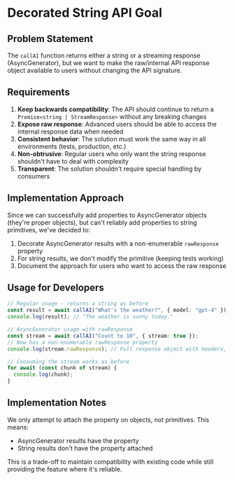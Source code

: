 # Decorated String API Goal

## Problem Statement

The `callAI` function returns either a string or a streaming response (AsyncGenerator), but we want to make the raw/internal API response object available to users without changing the API signature.

## Requirements

1. **Keep backwards compatibility**: The API should continue to return a `Promise<string | StreamResponse>` without any breaking changes
2. **Expose raw response**: Advanced users should be able to access the internal response data when needed
3. **Consistent behavior**: The solution must work the same way in all environments (tests, production, etc.)
4. **Non-obtrusive**: Regular users who only want the string response shouldn't have to deal with complexity
5. **Transparent**: The solution shouldn't require special handling by consumers

## Implementation Approach

Since we can successfully add properties to AsyncGenerator objects (they're proper objects), but can't reliably add properties to string primitives, we've decided to:

1. Decorate AsyncGenerator results with a non-enumerable `rawResponse` property
2. For string results, we don't modify the primitive (keeping tests working)
3. Document the approach for users who want to access the raw response

## Usage for Developers

```typescript
// Regular usage - returns a string as before
const result = await callAI("What's the weather?", { model: "gpt-4" });
console.log(result); // "The weather is sunny today."

// AsyncGenerator usage with rawResponse
const stream = await callAI("Count to 10", { stream: true });
// Now has a non-enumerable rawResponse property
console.log(stream.rawResponse); // Full response object with headers, etc.

// Consuming the stream works as before
for await (const chunk of stream) {
  console.log(chunk);
}
```

## Implementation Notes

We only attempt to attach the property on objects, not primitives. This means:

- AsyncGenerator results have the property
- String results don't have the property attached

This is a trade-off to maintain compatibility with existing code while still providing the feature where it's reliable.

